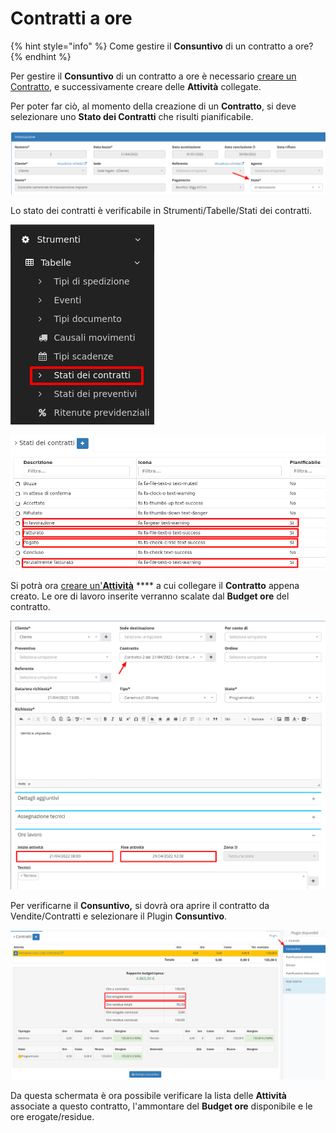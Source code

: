 # Contratti a ore

{% hint style="info" %}
Come gestire il **Consuntivo** di un contratto a ore?
{% endhint %}

Per gestire il **Consuntivo** di un contratto a ore è necessario [creare un Contratto](../modules/vendite/contratti/creazione.md), e successivamente creare delle **Attività** collegate.

Per poter far ciò, al momento della creazione di un **Contratto**, si deve selezionare uno **Stato dei Contratti** che risulti pianificabile.&#x20;

![](<../.gitbook/assets/immagine (2).png>)

Lo stato dei contratti è verificabile in Strumenti/Tabelle/Stati dei contratti.

![](<../.gitbook/assets/immagine (10).png>)

![](<../.gitbook/assets/immagine (5).png>)

Si potrà ora [creare un'**Attività**](../modules/attivita/creazione.md) **** a cui collegare il **Contratto** appena creato. Le ore di lavoro inserite verranno scalate dal **Budget ore** del contratto.

![](<../.gitbook/assets/immagine (17).png>)

Per verificarne il **Consuntivo,** si dovrà ora aprire il contratto da Vendite/Contratti e selezionare il Plugin **Consuntivo**.

![](<../.gitbook/assets/immagine (13).png>)

Da questa schermata è ora possibile verificare la lista delle **Attività** associate a questo contratto, l'ammontare del **Budget ore** disponibile e le ore erogate/residue.
